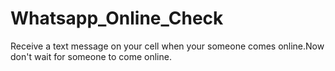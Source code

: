 # Whatsapp_Online_Check
Receive a text message on your cell when your someone comes online.Now don't wait for someone to come online.
